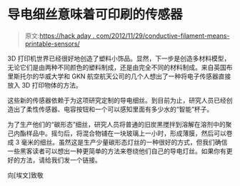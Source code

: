 # 导电细丝意味着可印刷的传感器

> 原文:[https://hack aday . com/2012/11/29/conductive-filament-means-printable-sensors/](https://hackaday.com/2012/11/29/conductive-filament-means-printable-sensors/)

3D 打印机世界已经很好地创造了塑料小饰品。显然，下一步是创造多材料模型，无论它们是由两种不同颜色的塑料制成，还是由完全不同的材料制成。来自英国布里斯托尔的华威大学和 GKN 航空航天公司的几个人想出了一种将电子传感器直接放入 3D 打印物体的方法。

这些新的传感器依赖于为这项研究定制的导电细丝。到目前为止，研究人员已经创造出了柔性传感器、电容按钮和一个可以感知里面有多少水的“智能”杯子。

为了生产他们的“碳形态”细丝，研究人员将普通的旧炭黑搅拌到溶解在溶剂中的聚己内酯样品中。摇匀后，将混合物铺在一块玻璃上一小时，形成薄膜，然后可以卷成 3 毫米的细丝。虽然这是生产少量碳形态灯丝的一种很好的方式，但我们确信一些黑客读者可以想出一种更简单的方法来卷绕他们自己的导电灯丝。如果你有更好的方法，请给我们发一个链接。

向[埃文]致敬